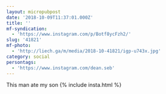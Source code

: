 ```yaml
---
layout: micropubpost
date: '2018-10-09T11:37:01.000Z'
title: ''
mf-syndication:
  - 'https://www.instagram.com/p/Botf8ycFzh2/'
slug: '41821'
mf-photo:
  - 'http://liech.ga/m/media/2018-10-41821/igp-u743x.jpg'
category: social
persontags:
  - 'https://www.instagram.com/dean.seb'
---
```

This man ate my son
{% include insta.html %}
